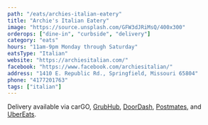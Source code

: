 ```yaml
---
path: "/eats/archies-italian-eatery"
title: "Archie's Italian Eatery"
image: "https://source.unsplash.com/GFW3dJRiMsQ/400x300"
orderops: ["dine-in", "curbside", "delivery"]
category: "eats"
hours: "11am-9pm Monday through Saturday"
eatsType: "Italian"
website: "https://archiesitalian.com/"
facebook: "https://www.facebook.com/archiesitalian/"
address: "1410 E. Republic Rd., Springfield, Missouri 65804"
phone: "4177201763"
tags: ["italian"]
---
```


Delivery available via carGO, [GrubHub](https://www.grubhub.com/restaurant/archies-italian-eatery-1410-e-republic-rd-springfield/1784149), [DoorDash](https://www.doordash.com/store/archie-s-italian-eatery-springfield-838883/), [Postmates](https://postmates.com/merchant/archies-italian-eatery-springfield), and [UberEats](https://www.ubereats.com/springfield-mo/food-delivery/archies-italian-eatery/SjB8jD8oS7WD5QuQl_iyNw).
